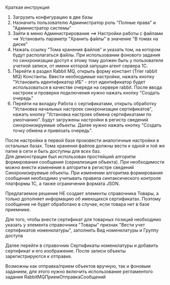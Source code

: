 Краткая инструкция
1. Загрузить конфигурацию в две базы
2. Назначить пользователю Администратор роль "Полные права" и "Администратор системы"
3. Зайти в меню Администрирование ==> Настройки работы с файлами ==> Установить параметр "Хранить файлы" в значение "В томах на диске"
4. Нажать ссылку "Тома хранения файлов" и указать том, на котором будут располагаться файлы. При использовании фонового задания по синхронизации доступ к этому тому должен быть у пользователя учетной записи, от имени которой запущен агент сервера 1С.
5. Перейти в раздел Rabbit MQ, открыть форму констант (Trier rabbit MQ) Константы. Ввести необходимые настройки, нажать кнопку "Установить идентификатор ИБ" - этот идентификатор будет использоваться в качестве очереди на сервере rabbit. После ввода настроек и проверки подключения нужно нажать кнопку "Создать очередь"
6. Перейти на вкладку Работа с сертификатами, открыть обработку "Установка начальных настроек синхронизации сертификатов", нажать кнопку "Установка настроек обмена сертификатами по умолчанию". Будут загружены настройки в регистр сведений синхронизируемые объекты. Далее нужно нажать кнопку "Создать точку обмена и привязать очередь". 

После настройки в первой базе произвести аналогичные настройки в остальных базах. 
Тома хранения файлов должны вести к одной и той же папке в сети и быть доступны для всех баз.  
Для демонстрации был использован простейший алгоритм формирования сообщения (сериализиция объекта). 
При необходимости можно внести изменения в алгоритм в регистре сведений Синхронизируемые объекты. 
При изменении алгоритма формирования сообщения необходимо учитывать правила синтаксического контроля платформы 1С, а также ограничения формата JSON. 

Предлагаемое решение НЕ создает элементы справочника Товары, а только дополняет информацию об имеющихся сертификатах. Поэтому сообщение не будет обработано в случае, если товара нет в базе приемнике. 

Для того, чтобы внести сертификат для товарных позиций необходимо указать у элемента справочника "Товары" признак "Вести учет сертификатов номенклатуры", заполнить Вид номенклатуры и Группу доступа

Далее перейти в справочник Сертификаты номенклатуры и добавить сертификат и его изображение. После записи объекты зарегистрируются к отправке. 

Возможны как отправка/прием объектов вручную, так и фоновым заданием, для этого нужно включить использование регламентого задания RabbitMQПриемОтправкаСообщений
 